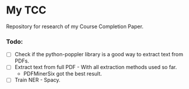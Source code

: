 # My TCC

Repository for research of my Course Completion Paper.

### Todo:

- [ ] Check if the python-poppler library is a good way to extract text from PDFs.
- [ ] Extract text from full PDF - With all extraction methods used so far.
    - PDFMinerSix got the best result.
- [ ] Train NER - Spacy.
